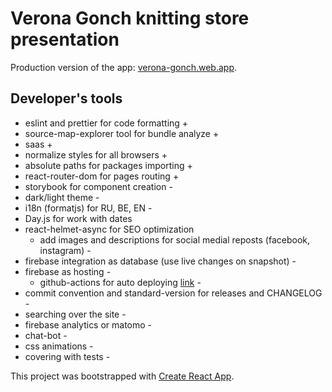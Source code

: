 # Verona Gonch knitting store presentation

Production version of the app: [verona-gonch.web.app](https://verona-gonch.web.app).

## Developer's tools

- eslint and prettier for code formatting +
- source-map-explorer tool for bundle analyze +
- saas +
- normalize styles for all browsers +
- absolute paths for packages importing +
- react-router-dom for pages routing +
- storybook for component creation -
- dark/light theme -
- i18n (formatjs) for RU, BE, EN -
- Day.js for work with dates
- react-helmet-async for SEO optimization 
  - add images and descriptions for social medial reposts (facebook, instagram) -
- firebase integration as database (use live changes on snapshot) -
- firebase as hosting -
  - github-actions for auto deploying [link](https://firebase.google.com/docs/hosting/github-integration) -
- commit convention and standard-version for releases and CHANGELOG -
- searching over the site -
- firebase analytics or matomo -
- chat-bot -
- css animations -
- covering with tests -

This project was bootstrapped with [Create React App](https://github.com/facebook/create-react-app).
